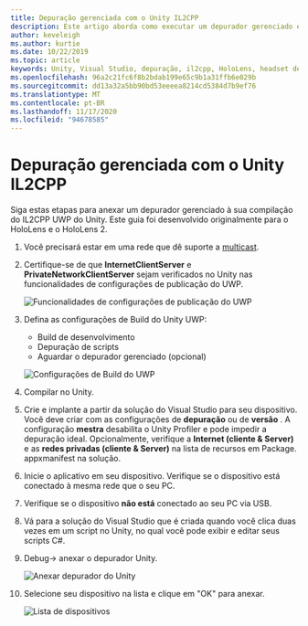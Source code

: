 ```yaml
---
title: Depuração gerenciada com o Unity IL2CPP
description: Este artigo aborda como executar um depurador gerenciado em seu projeto do IL2CPP UWP do Unity.
author: keveleigh
ms.author: kurtie
ms.date: 10/22/2019
ms.topic: article
keywords: Unity, Visual Studio, depuração, il2cpp, HoloLens, headset de realidade misturada, headset de realidade mista do Windows, headset da realidade virtual, UWP
ms.openlocfilehash: 96a2c21fc6f8b2bdab199e65c9b1a31ffb6e029b
ms.sourcegitcommit: dd13a32a5bb90bd53eeeea8214cd5384d7b9ef76
ms.translationtype: MT
ms.contentlocale: pt-BR
ms.lasthandoff: 11/17/2020
ms.locfileid: "94678585"
---
```

# <a name="managed-debugging-with-unity-il2cpp"></a>Depuração gerenciada com o Unity IL2CPP

Siga estas etapas para anexar um depurador gerenciado à sua compilação do IL2CPP UWP do Unity. Este guia foi desenvolvido originalmente para o HoloLens e o HoloLens 2.

1. Você precisará estar em uma rede que dê suporte a [multicast](https://en.wikipedia.org/wiki/Multicast).
1. Certifique-se de que **InternetClientServer** e **PrivateNetworkClientServer** sejam verificados no Unity nas funcionalidades de configurações de publicação do UWP.

    ![Funcionalidades de configurações de publicação do UWP](images/il2cpp-debugging-capabilities.png)

1. Defina as configurações de Build do Unity UWP:
    - Build de desenvolvimento
    - Depuração de scripts
    - Aguardar o depurador gerenciado (opcional)

    ![Configurações de Build do UWP](images/il2cpp-debugging-build.png)

1. Compilar no Unity.
1. Crie e implante a partir da solução do Visual Studio para seu dispositivo. Você deve criar com as configurações de **depuração** ou de **versão** . A configuração **mestra** desabilita o Unity Profiler e pode impedir a depuração ideal. Opcionalmente, verifique a **Internet (cliente & Server)** e as **redes privadas (cliente & Server)** na lista de recursos em Package. appxmanifest na solução.
1. Inicie o aplicativo em seu dispositivo. Verifique se o dispositivo está conectado à mesma rede que o seu PC.
1. Verifique se o dispositivo **não está** conectado ao seu PC via USB.
1. Vá para a solução do Visual Studio que é criada quando você clica duas vezes em um script no Unity, no qual você pode exibir e editar seus scripts C#.
1. Debug-> anexar o depurador Unity.

    ![Anexar depurador do Unity](images/il2cpp-debugging-attach.png)

1. Selecione seu dispositivo na lista e clique em "OK" para anexar.

    ![Lista de dispositivos](images/il2cpp-debugging-machines.png)
